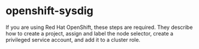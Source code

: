 # openshift-sysdig
If you are using Red Hat OpenShift, these steps are required. They describe how to create a project, assign and label the node selector, create a privileged service account, and add it to a cluster role. 
